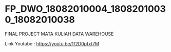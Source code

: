 # FP_DWO_18082010004_18082010030_18082010038
FINAL PROJECT MATA KULIAH DATA WAREHOUSE

Link Youtube : https://youtu.be/1f2D0pfxt7M 
